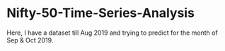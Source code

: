 # Nifty-50-Time-Series-Analysis
Here, I have a dataset till Aug 2019 and trying to predict for the month of Sep &amp; Oct 2019.
